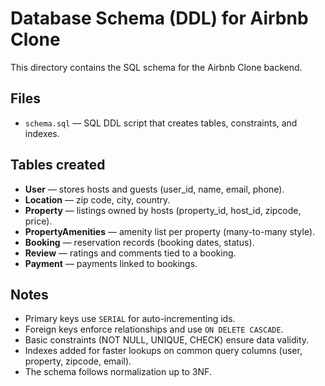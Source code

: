 # Database Schema (DDL) for Airbnb Clone

This directory contains the SQL schema for the Airbnb Clone backend.

## Files
- `schema.sql` — SQL DDL script that creates tables, constraints, and indexes.

## Tables created
- **User** — stores hosts and guests (user_id, name, email, phone).  
- **Location** — zip code, city, country.  
- **Property** — listings owned by hosts (property_id, host_id, zipcode, price).  
- **PropertyAmenities** — amenity list per property (many-to-many style).  
- **Booking** — reservation records (booking dates, status).  
- **Review** — ratings and comments tied to a booking.  
- **Payment** — payments linked to bookings.

## Notes
- Primary keys use `SERIAL` for auto-incrementing ids.  
- Foreign keys enforce relationships and use `ON DELETE CASCADE`.  
- Basic constraints (NOT NULL, UNIQUE, CHECK) ensure data validity.  
- Indexes added for faster lookups on common query columns (user, property, zipcode, email).  
- The schema follows normalization up to 3NF.
